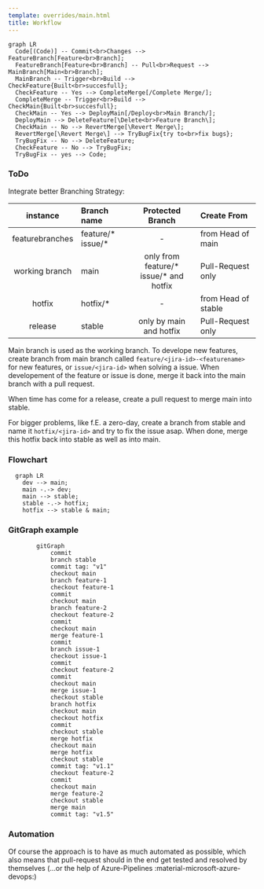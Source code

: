 ```yaml
---
template: overrides/main.html
title: Workflow
---
```


```mermaid
graph LR
  Code[(Code)] -- Commit<br>Changes --> FeatureBranch[Feature<br>Branch];
  FeatureBranch[Feature<br>Branch] -- Pull<br>Request --> MainBranch[Main<br>Branch];
  MainBranch -- Trigger<br>Build --> CheckFeature{Built<br>succesfull};
  CheckFeature -- Yes --> CompleteMerge[/Complete Merge/];
  CompleteMerge -- Trigger<br>Build --> CheckMain{Built<br>succesfull};
  CheckMain -- Yes --> DeployMain[/Deploy<br>Main Branch/];
  DeployMain --> DeleteFeature[\Delete<br>Feature Branch\];
  CheckMain -- No --> RevertMerge[\Revert Merge\];
  RevertMerge[\Revert Merge\] --> TryBugFix{try to<br>fix bugs};
  TryBugFix -- No --> DeleteFeature;
  CheckFeature -- No --> TryBugFix;
  TryBugFix -- yes --> Code;
```

### ToDo

Integrate better Branching Strategy:
  
|    instance     | Branch name            |              Protected Branch               | Create From         |
| :-------------: | :--------------------- | :-----------------------------------------: | :------------------ |
| featurebranches | feature/* <br> issue/* |                      -                      | from Head of main   |
| working branch  | main                   | only from feature/* <br> issue/* and hotfix | Pull-Request only   |
|     hotfix      | hotfix/*               |                      -                      | from Head of stable |
|     release     | stable                 |           only by main and hotfix           | Pull-Request only   |

Main branch is used as the working branch. To develope new features, create branch from main branch called `feature/<jira-id>-<featurename>` for new features, or `issue/<jira-id>` when solving a issue. When developement of the feature or issue is done, merge it back into the main branch with a pull request.

When time has come for a release, create a pull request to merge main into stable.

For bigger problems, like f.E. a zero-day, create a branch from stable and name it `hotfix/<jira-id>` and try to fix the issue asap. When done, merge this hotfix back into stable as well as into main.

### Flowchart

```` mermaid
  graph LR
    dev --> main;
    main -.-> dev;
    main --> stable;
    stable -.-> hotfix;
    hotfix --> stable & main;
````

### GitGraph example

``` mermaid
        gitGraph
            commit
            branch stable
            commit tag: "v1"
            checkout main
            branch feature-1
            checkout feature-1
            commit
            checkout main
            branch feature-2
            checkout feature-2
            commit
            checkout main
            merge feature-1
            commit
            branch issue-1
            checkout issue-1
            commit
            checkout feature-2
            commit
            checkout main
            merge issue-1
            checkout stable
            branch hotfix
            checkout main
            checkout hotfix
            commit
            checkout stable
            merge hotfix
            checkout main
            merge hotfix
            checkout stable
            commit tag: "v1.1"
            checkout feature-2
            commit
            checkout main
            merge feature-2
            checkout stable
            merge main
            commit tag: "v1.5"
```

### Automation

Of course the approach is to have as much automated as possible, which also means that pull-request should in the end get tested and resolved by themselves (...or the help of Azure-Pipelines :material-microsoft-azure-devops:)
